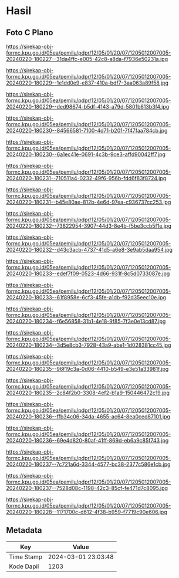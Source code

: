 # Hasil

## Foto C Plano

https://sirekap-obj-formc.kpu.go.id/05ea/pemilu/pdpr/12/05/01/20/07/1205012007005-20240220-180227--31da4ffc-e005-42c8-a8da-f7936e50231a.jpg

https://sirekap-obj-formc.kpu.go.id/05ea/pemilu/pdpr/12/05/01/20/07/1205012007005-20240220-180229--1e1dd0e9-e837-410a-bdf7-3aa063a89f58.jpg

https://sirekap-obj-formc.kpu.go.id/05ea/pemilu/pdpr/12/05/01/20/07/1205012007005-20240220-180229--ded98674-b5df-4143-a79d-5801b613b3f4.jpg

https://sirekap-obj-formc.kpu.go.id/05ea/pemilu/pdpr/12/05/01/20/07/1205012007005-20240220-180230--84566581-7100-4d71-b201-7f47faa784cb.jpg

https://sirekap-obj-formc.kpu.go.id/05ea/pemilu/pdpr/12/05/01/20/07/1205012007005-20240220-180230--6a1ec41e-0691-4c3b-9ce3-affd90042ff7.jpg

https://sirekap-obj-formc.kpu.go.id/05ea/pemilu/pdpr/12/05/01/20/07/1205012007005-20240220-180231--710511a4-0232-49f6-956b-fdd6f83f8724.jpg

https://sirekap-obj-formc.kpu.go.id/05ea/pemilu/pdpr/12/05/01/20/07/1205012007005-20240220-180231--b45e80ae-812b-4e6d-97ea-c936737cc253.jpg

https://sirekap-obj-formc.kpu.go.id/05ea/pemilu/pdpr/12/05/01/20/07/1205012007005-20240220-180232--73822954-3907-44d3-8e4b-f5be3ccb5f1e.jpg

https://sirekap-obj-formc.kpu.go.id/05ea/pemilu/pdpr/12/05/01/20/07/1205012007005-20240220-180232--d43c3acb-4737-41d5-a6e8-3e9ab5daa954.jpg

https://sirekap-obj-formc.kpu.go.id/05ea/pemilu/pdpr/12/05/01/20/07/1205012007005-20240220-180233--edef7f09-0523-4d66-931f-8c5d0733087e.jpg

https://sirekap-obj-formc.kpu.go.id/05ea/pemilu/pdpr/12/05/01/20/07/1205012007005-20240220-180233--61f8958e-6cf3-45fe-a1db-f92d35eec10e.jpg

https://sirekap-obj-formc.kpu.go.id/05ea/pemilu/pdpr/12/05/01/20/07/1205012007005-20240220-180234--f6e56858-31b1-4e18-9f85-7f3e0e13cd87.jpg

https://sirekap-obj-formc.kpu.go.id/05ea/pemilu/pdpr/12/05/01/20/07/1205012007005-20240220-180234--3d5e8cb3-7928-43a9-abe1-1d028381cc45.jpg

https://sirekap-obj-formc.kpu.go.id/05ea/pemilu/pdpr/12/05/01/20/07/1205012007005-20240220-180235--96f19c3a-0d06-4410-b549-e3e51a33981f.jpg

https://sirekap-obj-formc.kpu.go.id/05ea/pemilu/pdpr/12/05/01/20/07/1205012007005-20240220-180235--2c84f2b0-3308-4ef2-b1a9-150446472c19.jpg

https://sirekap-obj-formc.kpu.go.id/05ea/pemilu/pdpr/12/05/01/20/07/1205012007005-20240220-180236--ffb34c06-34da-4655-ac64-8ea0ced87101.jpg

https://sirekap-obj-formc.kpu.go.id/05ea/pemilu/pdpr/12/05/01/20/07/1205012007005-20240220-180236--69e4d820-80af-41ff-869d-eb6a9c85f743.jpg

https://sirekap-obj-formc.kpu.go.id/05ea/pemilu/pdpr/12/05/01/20/07/1205012007005-20240220-180237--7c721a6d-3344-4577-bc38-2377c586e1cb.jpg

https://sirekap-obj-formc.kpu.go.id/05ea/pemilu/pdpr/12/05/01/20/07/1205012007005-20240220-180237--7528d08c-1198-42c3-85cf-fe471d7c8095.jpg

https://sirekap-obj-formc.kpu.go.id/05ea/pemilu/pdpr/12/05/01/20/07/1205012007005-20240220-180228--1171700c-d612-4f38-b959-f7719c90e606.jpg


## Metadata

| Key        | Value               |
| ---------- | ------------------- |
| Time Stamp | 2024-03-01 23:03:48 |
| Kode Dapil | 1203                |



